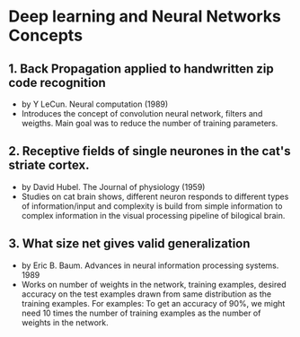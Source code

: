 # Deep learning and Neural Networks Concepts


## 1. Back Propagation applied to handwritten zip code recognition
- by Y LeCun.   Neural computation (1989)
- Introduces the concept of convolution neural network, filters and weigths. Main goal was to reduce the number of training 
parameters.

## 2. Receptive fields of single neurones in the cat's striate cortex.
- by David Hubel. The Journal of physiology (1959)
- Studies on cat brain shows, different neuron responds to different types of information/input and complexity is build from simple 
information to complex information in the visual processing pipeline of bilogical brain.

## 3. What size net gives valid generalization
- by Eric B. Baum. Advances in neural information processing systems. 1989
- Works on number of weights in the network, training examples, desired accuracy on the test examples drawn from same distribution as the training examples. For examples: To get an accuracy of 90%, we might need 10 times the number of training examples as the number of weights in the network.

